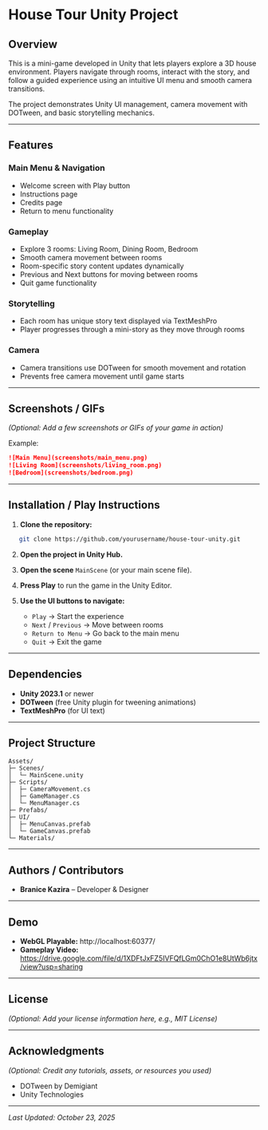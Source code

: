 # House Tour Unity Project

## Overview
This is a mini-game developed in Unity that lets players explore a 3D house environment. Players navigate through rooms, interact with the story, and follow a guided experience using an intuitive UI menu and smooth camera transitions.

The project demonstrates Unity UI management, camera movement with DOTween, and basic storytelling mechanics.

---

## Features

### Main Menu & Navigation
- Welcome screen with Play button
- Instructions page
- Credits page
- Return to menu functionality

### Gameplay
- Explore 3 rooms: Living Room, Dining Room, Bedroom
- Smooth camera movement between rooms
- Room-specific story content updates dynamically
- Previous and Next buttons for moving between rooms
- Quit game functionality

### Storytelling
- Each room has unique story text displayed via TextMeshPro
- Player progresses through a mini-story as they move through rooms

### Camera
- Camera transitions use DOTween for smooth movement and rotation
- Prevents free camera movement until game starts

---

## Screenshots / GIFs
*(Optional: Add a few screenshots or GIFs of your game in action)*

Example:
```markdown
![Main Menu](screenshots/main_menu.png)
![Living Room](screenshots/living_room.png)
![Bedroom](screenshots/bedroom.png)
```

---

## Installation / Play Instructions

1. **Clone the repository:**
```bash
   git clone https://github.com/yourusername/house-tour-unity.git
```

2. **Open the project in Unity Hub.**

3. **Open the scene** `MainScene` (or your main scene file).

4. **Press Play** to run the game in the Unity Editor.

5. **Use the UI buttons to navigate:**
   - `Play` → Start the experience
   - `Next` / `Previous` → Move between rooms
   - `Return to Menu` → Go back to the main menu
   - `Quit` → Exit the game

---

## Dependencies

- **Unity 2023.1** or newer
- **DOTween** (free Unity plugin for tweening animations)
- **TextMeshPro** (for UI text)

---

## Project Structure
```
Assets/
├─ Scenes/
│  └─ MainScene.unity
├─ Scripts/
│  ├─ CameraMovement.cs
│  ├─ GameManager.cs
│  └─ MenuManager.cs
├─ Prefabs/
├─ UI/
│  ├─ MenuCanvas.prefab
│  └─ GameCanvas.prefab
└─ Materials/
```

---

## Authors / Contributors

- **Branice Kazira** – Developer & Designer

---

## Demo

- **WebGL Playable:** http://localhost:60377/
- **Gameplay Video:** https://drive.google.com/file/d/1XDFtJxFZ5IVFQfLGm0ChO1e8UtWb6jtx/view?usp=sharing


---

## License

*(Optional: Add your license information here, e.g., MIT License)*

---

## Acknowledgments

*(Optional: Credit any tutorials, assets, or resources you used)*

- DOTween by Demigiant
- Unity Technologies

---

*Last Updated: October 23, 2025*

